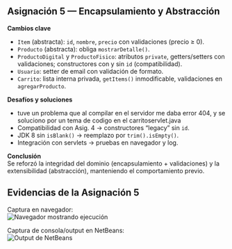 ## Asignación 5 — Encapsulamiento y Abstracción

**Cambios clave**
- `Item` (abstracta): `id`, `nombre`, `precio` con validaciones (precio ≥ 0).
- `Producto` (abstracta): obliga `mostrarDetalle()`.
- `ProductoDigital` y `ProductoFisico`: atributos `private`, getters/setters con validaciones; constructores con y sin `id` (compatibilidad).
- `Usuario`: setter de email con validación de formato.
- `Carrito`: lista interna privada, `getItems()` inmodificable, validaciones en `agregarProducto`.



**Desafíos y soluciones**
- tuve un problema que al compilar en el servidor me daba error 404, y se soluciono por un tema de codigo en el carritoservlet.java
- Compatibilidad con Asig. 4 → constructores “legacy” sin `id`.
- JDK 8 sin `isBlank()` → reemplazo por `trim().isEmpty()`.
- Integración con servlets → pruebas en navegador y log.

**Conclusión**  
Se reforzó la integridad del dominio (encapsulamiento + validaciones) y la extensibilidad (abstracción), manteniendo el comportamiento previo.

## Evidencias de la Asignación 5

Captura en navegador:  
![Navegador mostrando ejecución](docs/a5-navegador.png)

Captura de consola/output en NetBeans:  
![Output de NetBeans](docs/a5-output.png)
